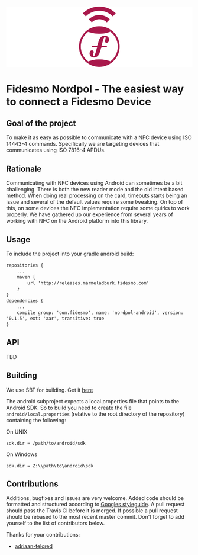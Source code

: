 ![Nordpol icon](/nordpol_super_secret_nfc_project.png?raw=true)
# Fidesmo Nordpol - The easiest way to connect a Fidesmo Device

## Goal of the project
To make it as easy as possible to communicate with a NFC device using ISO 14443-4 commands. Specifically we are targeting devices that communicates using ISO 7816-4 APDUs.

## Rationale
Communicating with NFC devices using Android can sometimes be a bit challenging. There is both the new reader mode and the old intent based method. When doing real processing on the card, timeouts starts being an issue and several of the default values require some tweaking. On top of this, on some devices the NFC implementation require some quirks to work properly. We have gathered up our experience from several years of working with NFC on the Android platform into this library.

## Usage

To include the project into your gradle android build:
```
repositories {
    ...
    maven {
        url 'http://releases.marmeladburk.fidesmo.com'
    }
}
dependencies {
    ...
    compile group: 'com.fidesmo', name: 'nordpol-android', version: '0.1.5', ext: 'aar', transitive: true
}
```
## API

TBD

## Building

We use SBT for building. Get it
[here](http://www.scala-sbt.org/download.html)

The android subproject expects a local.properties file that points to
the Android SDK. So to build you need to create the file
`android/local.properties` (relative to the root directory of the
repository) containing the following:

On UNIX
```
sdk.dir = /path/to/android/sdk
```

On Windows
```
sdk.dir = Z:\\path\to\android\sdk
```

## Contributions

Additions, bugfixes and issues are very welcome. Added code should be
formatted and structured according to [Googles
styleguide](http://google.github.io/styleguide/javaguide.html). A pull
request should pass the Travis CI before it is merged. If possible
a pull request should be rebased to the most recent master
commit. Don't forget to add yourself to the list of contributors below.

Thanks for your contributions:

- [adriaan-telcred](https://github.com/adriaan-telcred)

